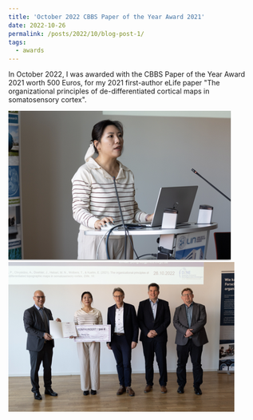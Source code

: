 ```yaml
---
title: 'October 2022 CBBS Paper of the Year Award 2021'
date: 2022-10-26
permalink: /posts/2022/10/blog-post-1/
tags:
  - awards
---
```


In October 2022, I was awarded with the CBBS Paper of the Year Award 2021 worth 500 Euros, for my 2021 first-author eLife paper "The organizational principles of de-differentiated cortical maps in somatosensory cortex".

<img src="/images/liu-award.png"/>

<img src="/images/liu-award2.png"/>
